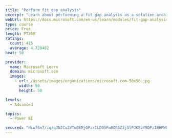 ```yaml
---
title: "Perform fit gap analysis"
excerpt: "Learn about performing a fit gap analysis as a solution architect for Dynamics 365 and Microsoft Power Platform."
webUrl: https://docs.microsoft.com/en-us/learn/modules/fit-gap-analysis/
type: course
price: Free
length: PT35M
ratings:
  count: 415
  average: 4.720482
heat: 50

provider:
  name: Microsoft Learn
  domain: microsoft.com
  images:
    - url: /assets/images/organizations/microsoft.com-50x50.jpg
      width: 50
      height: 50

levels:
  - Advanced

topics:
  - Power BI

secured: "Hiwf6m7/iq/qJNJCu3VTm0EMjGPzrILD05Fu8OR6Z3jGlPJK8zY9DPzIBHPWLP+yzkpXNqWzhjX/ZL356L0o8tibHci3usqFdX6Mkb5o67oL91So5lJdRaKR6SloJgwANRA3pgcIdKNNlmui3LEoK9ENW8U9wmcJaEybVM20qGVUwh+F65HLkyb5wEmAyYNYHguZgrV6fgwPhzhBcAuDShnWA34CiloRcqMcgGmfLQlGSa7P6LBtPi5lrWcdEbPQdfnljrYr29eK/c5EBdyKsZL5rHG+bilV77epnH1PKF9mZHoprpoFbTw3Lxdgqhj6XG79/AbsGSZwo36b5Ub4x2KUImphTKrRb9R59lrNEkIGAZ+38v1vbBxoGFf6SFJg3glDkVWs6lkZlkqQvlyqmI21uXSQVLxgurnlLnEwwc8=;PvulHa2yCYTD5akf/ltUPw=="
---
```


